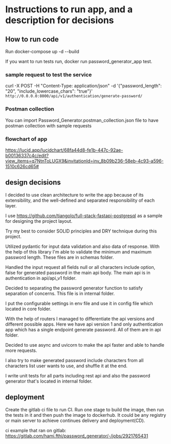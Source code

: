 # Instructions to run app, and a description for decisions

## How to run code
Run docker-compose up -d --build

If you want to run tests run, docker run password_generator_app test.

### sample request to test the service
curl -X POST -H "Content-Type: application/json" -d
'{"password_length": "20", "include_lowercase_chars": "true"}'
`http://0.0.0.0:8000/api/v1/authentication/generate-password/`


### Postman collection
You can import Password_Generator.postman_collection.json file to have postman collection with sample requests


### flowchart of app
https://lucid.app/lucidchart/68fa44d8-fe1b-447c-92ae-b00136337c4c/edit?view_items=q7NtnToLUGX9&invitationId=inv_8b09b236-58eb-4c93-a596-1510c626cd65#


## design decisions
I decided to use clean architecture to write the app because of its extensibility,
 and the well-defined and separated responsibility of each layer.

I use https://github.com/tiangolo/full-stack-fastapi-postgresql as a sample for
 designing the project layout.

Try my best to consider SOLID principles and DRY technique during this project.

Utilized pydantic for input data validation and also data of response. With the help of this library I'm able to
 validate the minimum and maximum password length. These files are in schemas folder.
 
Handled the input request all fields null or all characters include option, false for generated password in the
 main api body. The main api is in authentication in api/api_v1 folder.

Decided to separating the password generator function to satisfy separation of concerns. This file is in internal
 folder.
 
I put the configurable settings in env file and use it in config file which located in core folder.

With the help of routers I managed to differentiate the api versions and different possible apps. Here we have api
 version 1 and only authentication app which has a single endpoint generate password. All of them are in api folder.
  
Decided to use async and uvicorn to make the api faster and able to handle more requests.

I also try to make generated password include characters from all characters list user wants to use, and shuffle it at
 the end.

I write unit tests for all parts including rest api and also the password generator that's located in internal folder.


## deployment
Create the gitlab ci file to run CI. Run one stage to build the image, then run the tests in it and then push the
 image to dockerhub. It could be any registry or main server to achieve continues delivery and deployment(CD).
 
 
ci example that ran on gitlab:
 https://gitlab.com/hami.fthi/password_generator/-/jobs/2921765431

